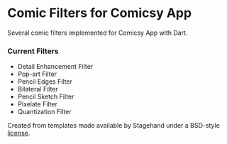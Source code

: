 # Comic Filters for Comicsy App
Several comic filters implemented for Comicsy App with Dart.

### Current Filters
- Detail Enhancement Filter
- Pop-art Filter
- Pencil Edges Filter
- Bilateral Filter
- Pencil Sketch Filter
- Pixelate Filter
- Quantization Filter

Created from templates made available by Stagehand under a BSD-style
[license](https://github.com/dart-lang/stagehand/blob/master/LICENSE).
